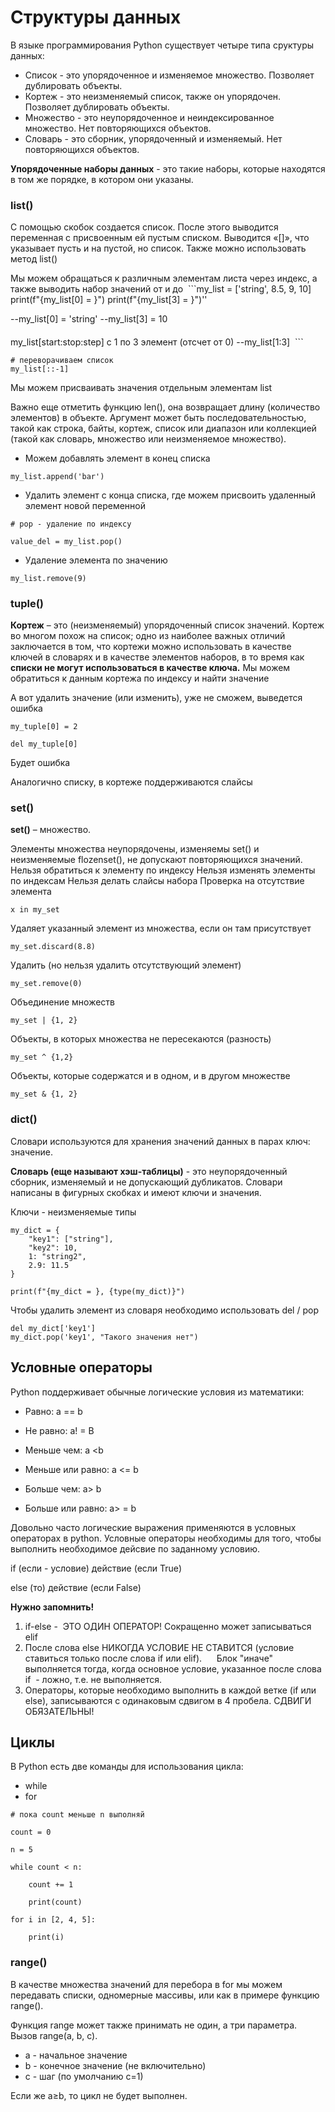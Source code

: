 # Структуры данных

В языке программирования Python существует четыре типа сруктуры данных:
  
- Список - это упорядоченное и изменяемое множество. Позволяет дублировать объекты.
- Кортеж - это неизменяемый список, также он упорядочен. Позволяет дублировать объекты.
- Множество - это неупорядоченное и неиндексированное множество. Нет повторяющихся объектов.
- Словарь - это сборник, упорядоченный и изменяемый. Нет повторяющихся объектов.

**Упорядоченные наборы данных** - это такие наборы, которые находятся в том же порядке, в котором они указаны.

### list()

C помощью скобок создается список. После этого выводится переменная с присвоенным ей пустым списком. Выводится «[]», что указывает пусть и на пустой, но список. Также можно использовать метод list()

Мы можем обращаться к различным элементам листа через индекс, а также выводить набор значений от и до
 ```my_list = ['string', 8.5, 9, 10]
print(f"{my_list[0] = }")
print(f"{my_list[3] = }")''

--my_list[0] = 'string'
--my_list[3] = 10
####
 my_list[start:stop:step]
 с 1 по 3 элемент (отсчет от 0)
--my_list[1:3]
 ```
 

```
# переворачиваем список
my_list[::-1]
```

Мы можем присваивать значения отдельным элементам list

Важно еще отметить функцию len(), она возвращает длину (количество элементов) в объекте. Аргумент может быть последовательностью, такой как строка, байты, кортеж, список или диапазон или коллекцией (такой как словарь, множество или неизменяемое множество).

- Можем добавлять элемент в конец списка
```
my_list.append('bar')
```

- Удалить элемент с конца списка, где можем присвоить удаленный элемент новой переменной
```
# pop - удаление по индексу

value_del = my_list.pop()
```

- Удаление элемента по значению
```
my_list.remove(9)
```

### tuple()

**Кортеж** – это (неизменяемый) упорядоченный список значений. Кортеж во многом похож на список; одно из наиболее важных отличий заключается в том, что кортежи можно использовать в качестве ключей в словарях и в качестве элементов наборов, в то время как **списки не могут использоваться в качестве ключа.**
Мы можем обратиться к данным кортежа по индексу и найти значение

А вот удалить значение (или изменить), уже не сможем, выведется ошибка

```
my_tuple[0] = 2

del my_tuple[0]
```
Будет ошибка

Аналогично списку, в кортеже поддерживаются слайсы

### set()

**set()** – множество.

Элементы множества неупорядочены, изменяемы set() и неизменяемые flozenset(), не допускают повторяющихся значений.
Нельзя обратиться к элементу по индексу
Нельзя изменять элементы по индексам
Нельзя делать слайсы набора
Проверка на отсутствие элемента
```
x in my_set
```

Удаляет указанный элемент из множества, если он там присутствует
```
my_set.discard(8.8)
```

Удалить (но нельзя удалить отсутствующий элемент)
```
my_set.remove(0)
```

Объединение множеств

```
my_set | {1, 2}
```

Объекты, в которых множества не пересекаются (разность)
```
my_set ^ {1,2}
```
Объекты, которые содержатся и в одном, и в другом множестве
```
my_set & {1, 2}
```

### dict()

Словари используются для хранения значений данных в парах ключ: значение.

**Словарь (еще называют хэш-таблицы)** - это неупорядоченный сборник, изменяемый и не допускающий дубликатов. Словари написаны в фигурных скобках и имеют ключи и значения.

Ключи - неизменяемые типы
```
my_dict = {
    "key1": ["string"],
    "key2": 10,
    1: "string2",
    2.9: 11.5
}  

print(f"{my_dict = }, {type(my_dict)}")
```

Чтобы удалить элемент из словаря необходимо использовать del / pop

```
del my_dict['key1']
my_dict.pop('key1', "Такого значения нет")
```

## Условные операторы

Python поддерживает обычные логические условия из математики:
 

- Равно: a == b
- Не равно: a! = B
- Меньше чем: a <b

- Меньше или равно: a <= b
- Больше чем: a> b
- Больше или равно: a> = b
  

Довольно часто логические выражения применяются в условных операторах в python. Условные операторы необходимы для того, чтобы выполнить необходимое дейсвие по заданному условию.

  

if (если - условие) действие (если True)

else (то) действие (если False) 

**Нужно запомнить!**

1. if-else -  ЭТО ОДИН ОПЕРАТОР! Сокращенно может записываться elif
2. После слова else НИКОГДА УСЛОВИЕ НЕ СТАВИТСЯ (условие ставиться только после слова if или elif).
     Блок "иначе" выполняется тогда, когда основное условие, указанное после слова if  - ложно, т.е. не выполняется.
3. Операторы, которые необходимо выполнить в каждой ветке (if или else), записываются с одинаковым сдвигом в 4 пробела. СДВИГИ ОБЯЗАТЕЛЬНЫ!

## Циклы

В Python есть две команды для использования цикла:

- while
- for

```
# пока count меньше n выполняй

count = 0

n = 5 

while count < n:

    count += 1

    print(count)
```
```
for i in [2, 4, 5]:

    print(i)
```
### range()

В качестве множества значений для перебора в for мы можем передавать списки, одномерные массивы, или как в примере функцию range().  

Функция range может также принимать не один, а три параметра. Вызов range(a, b, c).  

- a - начальное значение
- b - конечное значение (не включительно)
- с - шаг (по умолчанию с=1)

Если же a≥b, то цикл не будет выполнен.